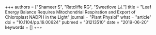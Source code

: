 +++
authors = ["Shameer S", "Ratcliffe RG", "Sweetlove LJ."]
title = "Leaf Energy Balance Requires Mitochondrial Respiration and Export of Chloroplast NADPH in the Light"
journal = "Plant Physiol"
what = "article"
doi = "10.1104/pp.19.00624"
pubmed = "31213510"
date = "2019-06-20"
keywords = []
+++

